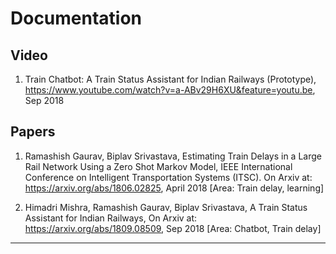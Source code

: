 # Documentation

## Video
1. Train Chatbot: A Train Status Assistant for Indian Railways (Prototype), 
https://www.youtube.com/watch?v=a-ABv29H6XU&feature=youtu.be, Sep 2018

## Papers
1. Ramashish Gaurav, Biplav Srivastava, Estimating Train Delays in a Large Rail Network Using a Zero Shot Markov Model, IEEE International Conference on Intelligent Transportation Systems (ITSC). On Arxiv at: https://arxiv.org/abs/1806.02825, April 2018  [Area: Train delay, learning]

2. Himadri Mishra, Ramashish Gaurav, Biplav Srivastava, A Train Status Assistant for Indian Railways, On Arxiv at: https://arxiv.org/abs/1809.08509, Sep 2018
[Area: Chatbot, Train delay]

----------

